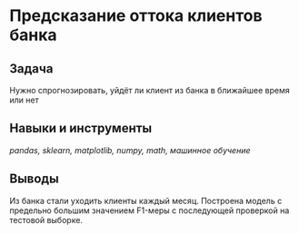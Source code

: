 # Предсказание оттока клиентов банка

## Задача
Нужно спрогнозировать, уйдёт ли клиент из банка в ближайшее время или нет

## Навыки и инструменты
*pandas, sklearn, matplotlib, numpy, math, машинное обучение*

## Выводы
Из банка стали уходить клиенты каждый месяц. 
Построена модель с предельно большим значением F1-меры с последующей проверкой на тестовой выборке.

